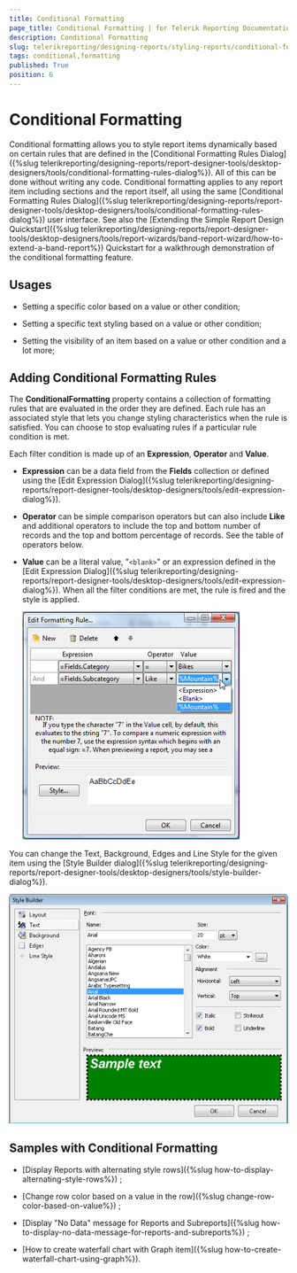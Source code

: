 ```yaml
---
title: Conditional Formatting
page_title: Conditional Formatting | for Telerik Reporting Documentation
description: Conditional Formatting
slug: telerikreporting/designing-reports/styling-reports/conditional-formatting
tags: conditional,formatting
published: True
position: 6
---
```


# Conditional Formatting


Conditional formatting allows you to style report items dynamically based on certain rules that are defined in the [Conditional Formatting Rules Dialog]({%slug telerikreporting/designing-reports/report-designer-tools/desktop-designers/tools/conditional-formatting-rules-dialog%}). All of this can be done without writing any code. Conditional formatting applies to any report item including sections and the report itself, all using the same [Conditional Formatting Rules Dialog]({%slug telerikreporting/designing-reports/report-designer-tools/desktop-designers/tools/conditional-formatting-rules-dialog%}) user interface. See also the [Extending the Simple Report Design Quickstart]({%slug telerikreporting/designing-reports/report-designer-tools/desktop-designers/tools/report-wizards/band-report-wizard/how-to-extend-a-band-report%}) Quickstart for a walkthrough demonstration of the conditional formatting feature.         

## Usages

* Setting a specific color based on a value or other condition;             

* Setting a specific text styling based on a value or other condition;             

* Setting the visibility of an item based on a value or other condition and a lot more;             

## Adding Conditional Formatting Rules

The __ConditionalFormatting__ property contains a collection of formatting rules that are evaluated in the order they are defined. Each rule has an associated style that lets you change styling characteristics when the rule is satisfied. You can choose to stop evaluating rules if a particular rule condition is met.         

Each filter condition is made up of an __Expression__, __Operator__ and __Value__.         

* __Expression__ can be a data field from the __Fields__  collection or defined using the [Edit Expression Dialog]({%slug telerikreporting/designing-reports/report-designer-tools/desktop-designers/tools/edit-expression-dialog%}).             

* __Operator__ can be simple comparison operators but can also include __Like__ and additional operators to include the top and bottom number of records and the top and bottom percentage of records. See the table of operators below.             

* __Value__ can be a literal value, "```<blank>```" or an expression defined in the [Edit Expression Dialog]({%slug telerikreporting/designing-reports/report-designer-tools/desktop-designers/tools/edit-expression-dialog%}). When all the filter conditions are met, the rule is fired and the style is applied.             

  

  ![](images/Style4.png)

You can change the Text, Background, Edges and Line Style for the given item using the [Style Builder dialog]({%slug telerikreporting/designing-reports/report-designer-tools/desktop-designers/tools/style-builder-dialog%}).         

  

  ![](images/Style5.png)

## Samples with Conditional Formatting

*  [Display Reports with alternating style rows]({%slug how-to-display-alternating-style-rows%}) ;               

*  [Change row color based on a value in the row]({%slug change-row-color-based-on-value%}) ;             

*  [Display "No Data" message for Reports and Subreports]({%slug how-to-display-no-data-message-for-reports-and-subreports%}) ;             

*  [How to create waterfall chart with Graph item]({%slug how-to-create-waterfall-chart-using-graph%}).             
